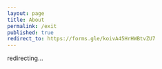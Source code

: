 ```yaml
---
layout: page
title: About
permalink: /exit
published: true
redirect_to: https://forms.gle/koivA45HrHWBtvZU7
---
```


redirecting...
